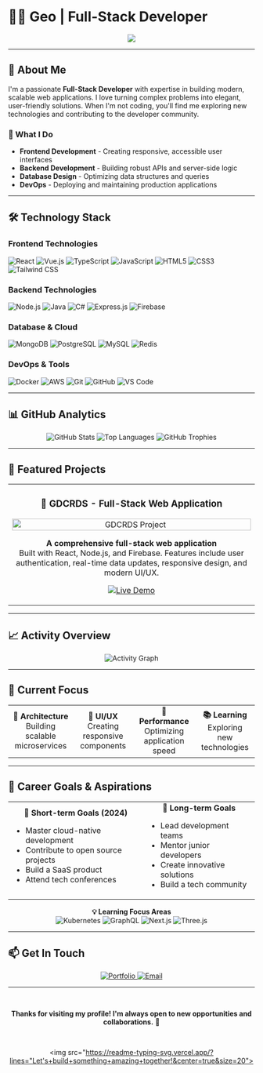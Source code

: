 # 👨‍💻 Geo | Full-Stack Developer

<div align="center">
  <img src="https://readme-typing-svg.vercel.app/?lines=Hello,+I'm+Geo!;Full-Stack+Developer;Passionate+about+creating+amazing+web+apps&center=true&size=27">
</div>

---

## 🚀 About Me

I'm a passionate **Full-Stack Developer** with expertise in building modern, scalable web applications. I love turning complex problems into elegant, user-friendly solutions. When I'm not coding, you'll find me exploring new technologies and contributing to the developer community.

### 🎯 What I Do
- **Frontend Development** - Creating responsive, accessible user interfaces
- **Backend Development** - Building robust APIs and server-side logic
- **Database Design** - Optimizing data structures and queries
- **DevOps** - Deploying and maintaining production applications

---

## 🛠️ Technology Stack

### **Frontend Technologies**
![React](https://img.shields.io/badge/React-20232A?style=for-the-badge&logo=react&logoColor=61DAFB)
![Vue.js](https://img.shields.io/badge/Vue.js-35495E?style=for-the-badge&logo=vue.js&logoColor=4FC08D)
![TypeScript](https://img.shields.io/badge/TypeScript-007ACC?style=for-the-badge&logo=typescript&logoColor=white)
![JavaScript](https://img.shields.io/badge/JavaScript-F7DF1E?style=for-the-badge&logo=javascript&logoColor=black)
![HTML5](https://img.shields.io/badge/HTML5-E34F26?style=for-the-badge&logo=html5&logoColor=white)
![CSS3](https://img.shields.io/badge/CSS3-1572B6?style=for-the-badge&logo=css3&logoColor=white)
![Tailwind CSS](https://img.shields.io/badge/Tailwind_CSS-38B2AC?style=for-the-badge&logo=tailwind-css&logoColor=white)

### **Backend Technologies**
![Node.js](https://img.shields.io/badge/Node.js-43853D?style=for-the-badge&logo=node.js&logoColor=white)
![Java](https://img.shields.io/badge/Java-ED8B00?style=for-the-badge&logo=openjdk&logoColor=white)
![C#](https://img.shields.io/badge/C%23-239120?style=for-the-badge&logo=c-sharp&logoColor=white)
![Express.js](https://img.shields.io/badge/Express.js-404D59?style=for-the-badge&logo=express&logoColor=white)
![Firebase](https://img.shields.io/badge/Firebase-FFCA28?style=for-the-badge&logo=firebase&logoColor=black)

### **Database & Cloud**
![MongoDB](https://img.shields.io/badge/MongoDB-4EA94B?style=for-the-badge&logo=mongodb&logoColor=white)
![PostgreSQL](https://img.shields.io/badge/PostgreSQL-316192?style=for-the-badge&logo=postgresql&logoColor=white)
![MySQL](https://img.shields.io/badge/MySQL-4479A1?style=for-the-badge&logo=mysql&logoColor=white)
![Redis](https://img.shields.io/badge/Redis-DC382D?style=for-the-badge&logo=redis&logoColor=white)

### **DevOps & Tools**
![Docker](https://img.shields.io/badge/Docker-2496ED?style=for-the-badge&logo=docker&logoColor=white)
![AWS](https://img.shields.io/badge/AWS-232F3E?style=for-the-badge&logo=amazon-aws&logoColor=white)
![Git](https://img.shields.io/badge/Git-F05032?style=for-the-badge&logo=git&logoColor=white)
![GitHub](https://img.shields.io/badge/GitHub-100000?style=for-the-badge&logo=github&logoColor=white)
![VS Code](https://img.shields.io/badge/VS_Code-007ACC?style=for-the-badge&logo=visual-studio-code&logoColor=white)

---

## 📊 GitHub Analytics

<div align="center">
  <img src="https://github-readme-stats.vercel.app/api?username=GEO211&show_icons=true&theme=radical&hide_border=true&bg_color=0d1117&title_color=5bcdec&text_color=ffffff&icon_color=5bcdec" alt="GitHub Stats" />
  
  <img src="https://github-readme-stats.vercel.app/api/top-langs/?username=GEO211&layout=compact&theme=radical&hide_border=true&bg_color=0d1117&title_color=5bcdec&text_color=ffffff" alt="Top Languages" />
  
  <img src="https://github-profile-trophy.vercel.app/?username=GEO211&theme=radical&no-frame=true&no-bg=true&margin-w=4&row=1&column=6" alt="GitHub Trophies" />
</div>

---

## 🚀 Featured Projects

<div align="center">
  <table>
    <tr>
      <td width="50%">
        <h3 align="center">🎯 GDCRDS - Full-Stack Web Application</h3>
        <div align="center">
          <a href="https://gdcrds.vercel.app/" target="_blank">
            <img src="https://via.placeholder.com/400x250/1f1f1f/ffffff?text=GDCRDS+Project" width="100%" alt="GDCRDS Project"/>
          </a>
        </div>
        <p align="center">
          <strong>A comprehensive full-stack web application</strong><br/>
          Built with React, Node.js, and Firebase. Features include user authentication, 
          real-time data updates, responsive design, and modern UI/UX.
        </p>
        <p align="center">
          <a href="https://gdcrds.vercel.app/geo" target="_blank">
            <img src="https://img.shields.io/badge/Live_Demo-00C851?style=for-the-badge&logo=vercel&logoColor=white" alt="Live Demo"/>
          </a>
        </p>
      </td>
    </tr>
  </table>
</div>

---

## 📈 Activity Overview

<div align="center">
  <img src="https://github-readme-activity-graph.vercel.app/graph?username=GEO211&bg_color=0d1117&color=5bcdec&line=5bcdec&point=ffffff&area=true&hide_border=true" alt="Activity Graph" />
</div>

---

## 🎯 Current Focus

<div align="center">
  <table>
    <tr>
      <td align="center">
        <strong>🔧 Architecture</strong><br/>
        Building scalable microservices
      </td>
      <td align="center">
        <strong>🎨 UI/UX</strong><br/>
        Creating responsive components
      </td>
      <td align="center">
        <strong>🚀 Performance</strong><br/>
        Optimizing application speed
      </td>
      <td align="center">
        <strong>📚 Learning</strong><br/>
        Exploring new technologies
      </td>
    </tr>
  </table>
</div>

---

## 🎯 Career Goals & Aspirations

<div align="center">
  <table>
    <tr>
      <td align="center">
        <strong>🌟 Short-term Goals (2024)</strong><br/>
        <ul align="left">
          <li>Master cloud-native development</li>
          <li>Contribute to open source projects</li>
          <li>Build a SaaS product</li>
          <li>Attend tech conferences</li>
        </ul>
      </td>
      <td align="center">
        <strong>🚀 Long-term Goals</strong><br/>
        <ul align="left">
          <li>Lead development teams</li>
          <li>Mentor junior developers</li>
          <li>Create innovative solutions</li>
          <li>Build a tech community</li>
        </ul>
      </td>
    </tr>
  </table>
</div>

<div align="center">
  <strong>💡 Learning Focus Areas</strong><br/>
  <img src="https://img.shields.io/badge/Kubernetes-326CE5?style=for-the-badge&logo=kubernetes&logoColor=white" alt="Kubernetes"/>
  <img src="https://img.shields.io/badge/GraphQL-E10098?style=for-the-badge&logo=graphql&logoColor=white" alt="GraphQL"/>
  <img src="https://img.shields.io/badge/Next.js-000000?style=for-the-badge&logo=next.js&logoColor=white" alt="Next.js"/>
  <img src="https://img.shields.io/badge/Three.js-000000?style=for-the-badge&logo=three.js&logoColor=white" alt="Three.js"/>
</div>

---

## 📫 Get In Touch

<div align="center">
  <a href="https://geodevelopment.xyz" target="_blank">
    <img src="https://img.shields.io/badge/Portfolio-FF5722?style=for-the-badge&logo=todoist&logoColor=white" alt="Portfolio"/>
  </a>
  <a href="mailto:geodevelopment21@gmail.com">
    <img src="https://img.shields.io/badge/Email-D14836?style=for-the-badge&logo=gmail&logoColor=white" alt="Email"/>
  </a>
</div>

---

<div align="center">  
  <br/>
  
  **Thanks for visiting my profile! I'm always open to new opportunities and collaborations.** 🚀
  
  <br/>
  
  <img src="https://readme-typing-svg.vercel.app/?lines="Let's+build+something+amazing+together!&center=true&size=20">
</div> 
